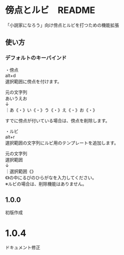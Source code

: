 # 傍点とルビ　README

「小説家になろう」向け傍点とルビを打つための機能拡張  

## 使い方  

### デフォルトのキーバインド

・傍点  
alt+d  
選択範囲に傍点を付けます。

元の文字列  
あいうえお  
↓  
｜あ《・》い《・》う《・》え《・》お《・》  

すでに傍点が付いている場合は、傍点を削除します。  

・ルビ  
alt+r  
選択範囲の文字列にルビ用のテンプレートを追加します。  

元の文字列  
選択範囲  
↓  
｜選択範囲《》  
《》の中にるびのひらがなを入力してください。  
※ルビの場合は、削除機能はありません。  

## 1.0.0  

初版作成  

# 1.0.4  

ドキュメント修正